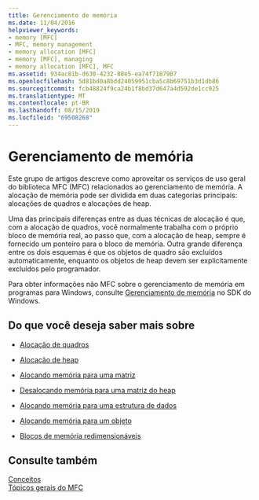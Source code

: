 ```yaml
---
title: Gerenciamento de memória
ms.date: 11/04/2016
helpviewer_keywords:
- memory [MFC]
- MFC, memory management
- memory allocation [MFC]
- memory [MFC], managing
- memory allocation [MFC], MFC
ms.assetid: 934ac81b-d630-4232-88e5-ea74f7187987
ms.openlocfilehash: 5d81bd0a8bdd24059951cba5c8b69751b3d1db86
ms.sourcegitcommit: fcb48824f9ca24b1f8bd37d647a4d592de1cc925
ms.translationtype: MT
ms.contentlocale: pt-BR
ms.lasthandoff: 08/15/2019
ms.locfileid: "69508268"
---
```

# <a name="memory-management"></a>Gerenciamento de memória

Este grupo de artigos descreve como aproveitar os serviços de uso geral do biblioteca MFC (MFC) relacionados ao gerenciamento de memória. A alocação de memória pode ser dividida em duas categorias principais: alocações de quadros e alocações de heap.

Uma das principais diferenças entre as duas técnicas de alocação é que, com a alocação de quadros, você normalmente trabalha com o próprio bloco de memória real, ao passo que, com a alocação de heap, sempre é fornecido um ponteiro para o bloco de memória. Outra grande diferença entre os dois esquemas é que os objetos de quadro são excluídos automaticamente, enquanto os objetos de heap devem ser explicitamente excluídos pelo programador.

Para obter informações não MFC sobre o gerenciamento de memória em programas para Windows, consulte [Gerenciamento de memória](/windows/win32/memory/memory-management) no SDK do Windows.

## <a name="what-do-you-want-to-know-more-about"></a>Do que você deseja saber mais sobre

- [Alocação de quadros](../mfc/memory-management-frame-allocation.md)

- [Alocação de heap](../mfc/memory-management-heap-allocation.md)

- [Alocando memória para uma matriz](../mfc/memory-management-examples.md)

- [Desalocando memória para uma matriz do heap](../mfc/memory-management-examples.md)

- [Alocando memória para uma estrutura de dados](../mfc/memory-management-examples.md)

- [Alocando memória para um objeto](../mfc/memory-management-examples.md)

- [Blocos de memória redimensionáveis](../mfc/memory-management-resizable-memory-blocks.md)

## <a name="see-also"></a>Consulte também

[Conceitos](../mfc/mfc-concepts.md)<br/>
[Tópicos gerais do MFC](../mfc/general-mfc-topics.md)
